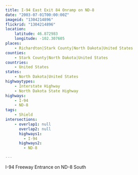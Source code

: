 ```yaml
---
title: I-94 East Exit 84 Onramp on ND-8
date: "2003-07-01T00:00:00Z"
imageid: "1304214896"
flickrid: "1304214896"
location:
    latitude: 46.872983
    longitude: -102.307605
places:
    - Richardton|Stark County|North Dakota|United States
counties:
    - Stark County|North Dakota|United States
countries:
    - United States
states:
    - North Dakota|United States
highwaytypes:
    - Interstate Highway
    - North Dakota State Highway
highways:
    - I-94
    - ND-8
tags:
    - Shield
intersections:
    - overlap1: null
      overlap2: null
      highways1:
        - I-94
      highways2:
        - ND-8

---
```

I-94 Freeway Entrance on ND-8 South